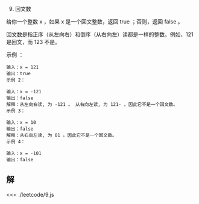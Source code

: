 9. 回文数

给你一个整数 x ，如果 x 是一个回文整数，返回 true ；否则，返回 false 。

回文数是指正序（从左向右）和倒序（从右向左）读都是一样的整数。例如，121 是回文，而 123 不是。

示例 ：

```
输入：x = 121
输出：true
示例 2：
```

```
输入：x = -121
输出：false
解释：从左向右读, 为 -121 。 从右向左读, 为 121- 。因此它不是一个回文数。
示例 3：
```

```
输入：x = 10
输出：false
解释：从右向左读, 为 01 。因此它不是一个回文数。
示例 4：
```

```
输入：x = -101
输出：false
```

## 解

<<< ./leetcode/9.js


